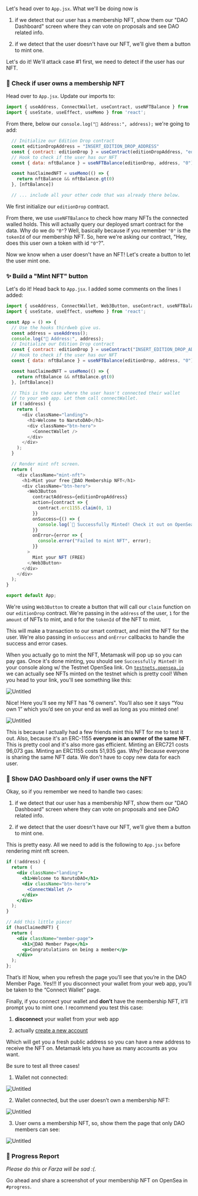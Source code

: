 Let's head over to `App.jsx`. What we'll be doing now is

1) if we detect that our user has a membership NFT, show them our "DAO Dashboard" screen where they can vote on proposals and see DAO related info.

2) if we detect that the user doesn't have our NFT, we'll give them a button to mint one.

Let's do it! We'll attack case #1 first, we need to detect if the user has our NFT.

### 🤔 Check if user owns a membership NFT

Head over to `App.jsx`. Update our imports to:

```jsx
import { useAddress, ConnectWallet, useContract, useNFTBalance } from '@thirdweb-dev/react';
import { useState, useEffect, useMemo } from 'react';
```

From there, below our `console.log("👋 Address:", address);` we're going to add:

```jsx
  // Initialize our Edition Drop contract
  const editionDropAddress = "INSERT_EDITION_DROP_ADDRESS"
  const { contract: editionDrop } = useContract(editionDropAddress, "edition-drop");
  // Hook to check if the user has our NFT
  const { data: nftBalance } = useNFTBalance(editionDrop, address, "0")

  const hasClaimedNFT = useMemo(() => {
    return nftBalance && nftBalance.gt(0)
  }, [nftBalance])

  // ... include all your other code that was already there below.
```

We first initialize our `editionDrop` contract.

From there, we use `useNFTBalance` to check how many NFTs the connected walled holds. This will actually query our deployed smart contract for the data. Why do we do `"0"`? Well, basically because if you remember `"0"` is the `tokenId` of our membership NFT. So, here we're asking our contract, "Hey, does this user own a token with id `"0"`?".

Now we know when a user doesn't have an NFT! Let's create a button to let the user mint one.

### ✨ Build a "Mint NFT" button

Let's do it! Head back to `App.jsx`. I added some comments on the lines I added:

```javascript
import { useAddress, ConnectWallet, Web3Button, useContract, useNFTBalance } from '@thirdweb-dev/react';
import { useState, useEffect, useMemo } from 'react';

const App = () => {
  // Use the hooks thirdweb give us.
  const address = useAddress();
  console.log("👋 Address:", address);
  // Initialize our Edition Drop contract
  const { contract: editionDrop } = useContract("INSERT_EDITION_DROP_ADDRESS", "edition-drop");
  // Hook to check if the user has our NFT
  const { data: nftBalance } = useNFTBalance(editionDrop, address, "0")

  const hasClaimedNFT = useMemo(() => {
    return nftBalance && nftBalance.gt(0)
  }, [nftBalance])

  // This is the case where the user hasn't connected their wallet
  // to your web app. Let them call connectWallet.
  if (!address) {
    return (
      <div className="landing">
        <h1>Welcome to NarutoDAO</h1>
        <div className="btn-hero">
          <ConnectWallet />
        </div>
      </div>
    );
  }

  // Render mint nft screen.
  return (
    <div className="mint-nft">
      <h1>Mint your free 🍪DAO Membership NFT</h1>
      <div className="btn-hero">
        <Web3Button 
          contractAddress={editionDropAddress}
          action={contract => {
            contract.erc1155.claim(0, 1)
          }}
          onSuccess={() => {
            console.log(`🌊 Successfully Minted! Check it out on OpenSea: https://testnets.opensea.io/assets/${editionDrop.getAddress()}/0`);
          }}
          onError={error => {
            console.error("Failed to mint NFT", error);
          }}
        >
          Mint your NFT (FREE)
        </Web3Button>
      </div>
    </div>
  );
}

export default App;
```

We're using `Web3Button` to create a button that will call our `claim` function on our `editionDrop` contract. We're passing in the `address` of the user, `1` for the `amount` of NFTs to mint, and `0` for the `tokenId` of the NFT to mint.

This will make a transaction to our smart contract, and mint the NFT for the user. We're also passing in `onSuccess` and `onError` callbacks to handle the success and error cases.

When you actually go to mint the NFT, Metamask will pop up so you can pay gas. Once it's done minting, you should see `Successfully Minted!` in your console along w/ the Testnet OpenSea link. On [`testnets.opensea.io`](http://testnets.opensea.io/) we can actually see NFTs minted on the testnet which is pretty cool! When you head to your link, you'll see something like this:

![Untitled](https://i.imgur.com/PjjDSxd.png)

Nice! Here you'll see my NFT has "6 owners". You’ll also see it says “You own 1” which you’d see on your end as well as long as you minted one!

![Untitled](https://i.imgur.com/fdn9Qs4.png)

This is because I actually had a few friends mint this NFT for me to test it out. Also, because it's an ERC-1155 **everyone is an owner of the same NFT**. This is pretty cool and it's also more gas efficient. Minting an ERC721 costs 96,073 gas. Minting an ERC1155 costs 51,935 gas. Why? Because everyone is sharing the same NFT data. We don't have to copy new data for each user.

### 🛑 Show DAO Dashboard only if user owns the NFT

Okay, so if you remember we need to handle two cases:

1) if we detect that our user has a membership NFT, show them our "DAO Dashboard" screen where they can vote on proposals and see DAO related info.

2) if we detect that the user doesn't have our NFT, we'll give them a button to mint one.

This is pretty easy. All we need to add is the following to `App.jsx` before rendering mint nft screen.

```jsx
if (!address) {
  return (
    <div className="landing">
      <h1>Welcome to NarutoDAO</h1>
      <div className="btn-hero">
        <ConnectWallet />
      </div>
    </div>
  );
}

// Add this little piece!
if (hasClaimedNFT) {
  return (
    <div className="member-page">
      <h1>🍪DAO Member Page</h1>
      <p>Congratulations on being a member</p>
    </div>
  );
};
```

That’s it! Now, when you refresh the page you’ll see that you’re in the DAO Member Page. Yes!!! If you disconnect your wallet from your web app, you’ll be taken to the “Connect Wallet” page.

Finally, if you connect your wallet and **don’t** have the membership NFT, it’ll prompt you to mint one. I recommend you test this case:

1) **disconnect** your wallet from your web app

2) actually [create a new account](https://metamask.zendesk.com/hc/en-us/articles/360015289452-How-to-create-an-additional-account-in-your-MetaMask-wallet)

Which will get you a fresh public address so you can have a new address to receive the NFT on. Metamask lets you have as many accounts as you want.

Be sure to test all three cases!

1) Wallet not connected:

![Untitled](https://i.imgur.com/wIWqk4L.png)

2) Wallet connected, but the user doesn’t own a membership NFT:

![Untitled](https://i.imgur.com/4y06Gvb.png)

3) User owns a membership NFT, so, show them the page that only DAO members can see:

![Untitled](https://i.imgur.com/SVy3Yne.png)

### 🚨 Progress Report

*Please do this or Farza will be sad :(.*

Go ahead and share a screenshot of your membership NFT on OpenSea in `#progress`.
